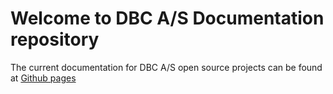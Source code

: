 # Welcome to DBC A/S Documentation repository

The current documentation for DBC A/S open source projects can be found at [Github pages](https://dbcdk.dbc.github.io/)

